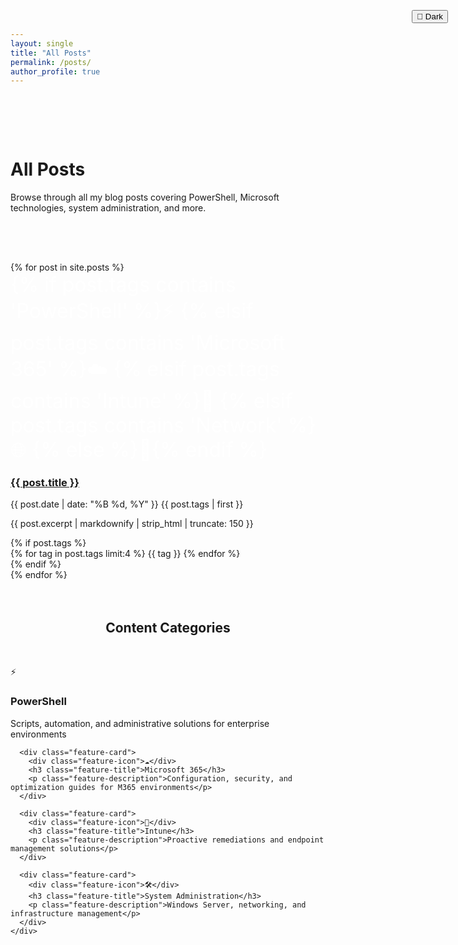 ```yaml
---
layout: single
title: "All Posts"
permalink: /posts/
author_profile: true
---
```


<div class="hero-section" style="padding: 4rem 0;">
  <div class="hero-content">
    <h1 class="hero-title">All Posts</h1>
    <p class="hero-subtitle">Browse through all my blog posts covering PowerShell, Microsoft technologies, system administration, and more.</p>
  </div>
  
  <!-- Theme Toggle Button -->
  <div style="position: absolute; top: 2rem; right: 2rem; z-index: 10;">
    <button class="theme-toggle" onclick="toggleTheme()">
      <span class="theme-icon">🌙</span>
      <span class="theme-text">Dark</span>
    </button>
  </div>
</div>

<div class="container">
  <div class="grid-modern">
    {% for post in site.posts %}
      <article class="post-card">
        <div class="post-card-image" style="background: var(--primary-gradient); display: flex; align-items: center; justify-content: center; color: white; font-size: 2rem;">
          {% if post.tags contains 'PowerShell' %}⚡
          {% elsif post.tags contains 'Microsoft 365' %}☁️
          {% elsif post.tags contains 'Intune' %}🔧
          {% elsif post.tags contains 'Network' %}🌐
          {% else %}📝{% endif %}
        </div>
        <div class="post-card-content">
          <h3 class="post-card-title">
            <a href="{{ post.url | relative_url }}">{{ post.title }}</a>
          </h3>
          <div class="post-card-meta">
            <time datetime="{{ post.date | date_to_xmlschema }}">
              {{ post.date | date: "%B %d, %Y" }}
            </time>
            <span>{{ post.tags | first }}</span>
          </div>
          <p class="post-card-excerpt">
            {{ post.excerpt | markdownify | strip_html | truncate: 150 }}
          </p>
          {% if post.tags %}
            <div class="post-card-tags">
              {% for tag in post.tags limit:4 %}
                <span class="tag-modern">{{ tag }}</span>
              {% endfor %}
            </div>
          {% endif %}
        </div>
      </article>
    {% endfor %}
  </div>

  <section style="margin: 4rem 0;">
    <h2 style="text-align: center; margin-bottom: 3rem; color: var(--text-primary);">Content Categories</h2>
    <div class="grid-modern">
      <div class="feature-card">
        <div class="feature-icon">⚡</div>
        <h3 class="feature-title">PowerShell</h3>
        <p class="feature-description">Scripts, automation, and administrative solutions for enterprise environments</p>
      </div>
      
      <div class="feature-card">
        <div class="feature-icon">☁️</div>
        <h3 class="feature-title">Microsoft 365</h3>
        <p class="feature-description">Configuration, security, and optimization guides for M365 environments</p>
      </div>
      
      <div class="feature-card">
        <div class="feature-icon">🔧</div>
        <h3 class="feature-title">Intune</h3>
        <p class="feature-description">Proactive remediations and endpoint management solutions</p>
      </div>
      
      <div class="feature-card">
        <div class="feature-icon">🛠️</div>
        <h3 class="feature-title">System Administration</h3>
        <p class="feature-description">Windows Server, networking, and infrastructure management</p>
      </div>
    </div>
  </section>
</div>
